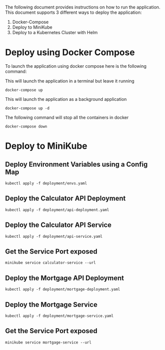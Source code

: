 The following document provides instructions on how to run the application.  This document supports 3 different ways to deploy the application: 
1. Docker-Compose
2. Deploy to MiniKube
3. Deploy to a Kubernetes Cluster with Helm

# Deploy using Docker Compose
To launch the application using docker compose here is the following command:

This will launch the application in a terminal but leave it running
```
docker-compose up
```

This will launch the application as a background application

```
docker-compose up -d
```

The following command will stop all the containers in docker
```
docker-compose down
```

# Deploy to MiniKube
## Deploy Environment Variables using a Config Map

```
kubectl apply -f deployment/envs.yaml
```

## Deploy the Calculator API Deployment
```
kubectl apply -f deployment/api-deployment.yaml
```

## Deploy the Calculator API Service
```
kubectl apply -f deployment/api-service.yaml
```

## Get the Service Port exposed
```
minikube service calculator-service --url
```

## Deploy the Mortgage API Deployment
```
kubectl apply -f deployment/mortgage-deployment.yaml
```

## Deploy the Mortgage Service
```
kubectl apply -f deployment/mortgage-service.yaml
```

## Get the Service Port exposed
```
minikube service mortgage-service --url
```